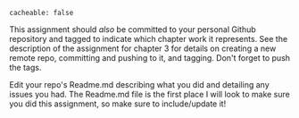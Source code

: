 ```
cacheable: false
```


This assignment should *also* be committed to your personal Github repository and tagged to indicate which chapter work it represents. See the description of the assignment for chapter 3 for details on creating a new remote repo, committing and pushing to it, and tagging. Don't forget to push the tags.  


Edit your repo's Readme.md describing what you did and detailing any issues you had. The Readme.md file is the first place I will look to make sure you did this assignment, so make sure to include/update it!
